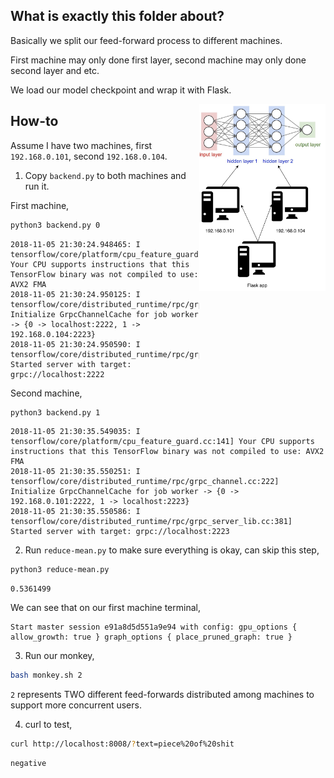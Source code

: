 ## What is exactly this folder about?

Basically we split our feed-forward process to different machines.

First machine may only done first layer, second machine may only done second layer and etc.

We load our model checkpoint and wrap it with Flask.

<img src="tf-distributed.png" align="right" width="40%">

## How-to

Assume I have two machines, first `192.168.0.101`, second `192.168.0.104`.

1. Copy `backend.py` to both machines and run it.

First machine,
```bash
python3 backend.py 0
```
```text
2018-11-05 21:30:24.948465: I tensorflow/core/platform/cpu_feature_guard.cc:141] Your CPU supports instructions that this TensorFlow binary was not compiled to use: AVX2 FMA
2018-11-05 21:30:24.950125: I tensorflow/core/distributed_runtime/rpc/grpc_channel.cc:222] Initialize GrpcChannelCache for job worker -> {0 -> localhost:2222, 1 -> 192.168.0.104:2223}
2018-11-05 21:30:24.950590: I tensorflow/core/distributed_runtime/rpc/grpc_server_lib.cc:381] Started server with target: grpc://localhost:2222
```

Second machine,
```bash
python3 backend.py 1
```
```text
2018-11-05 21:30:35.549035: I tensorflow/core/platform/cpu_feature_guard.cc:141] Your CPU supports instructions that this TensorFlow binary was not compiled to use: AVX2 FMA
2018-11-05 21:30:35.550251: I tensorflow/core/distributed_runtime/rpc/grpc_channel.cc:222] Initialize GrpcChannelCache for job worker -> {0 -> 192.168.0.101:2222, 1 -> localhost:2223}
2018-11-05 21:30:35.550586: I tensorflow/core/distributed_runtime/rpc/grpc_server_lib.cc:381] Started server with target: grpc://localhost:2223
```

2. Run `reduce-mean.py` to make sure everything is okay, can skip this step,
```bash
python3 reduce-mean.py
```
```text
0.5361499
```

We can see that on our first machine terminal,
```text
Start master session e91a8d5d551a9e94 with config: gpu_options { allow_growth: true } graph_options { place_pruned_graph: true }
```

3. Run our monkey,
```bash
bash monkey.sh 2
```

`2` represents TWO different feed-forwards distributed among machines to support more concurrent users.

4. curl to test,
```bash
curl http://localhost:8008/?text=piece%20of%20shit
```
```text
negative
```
